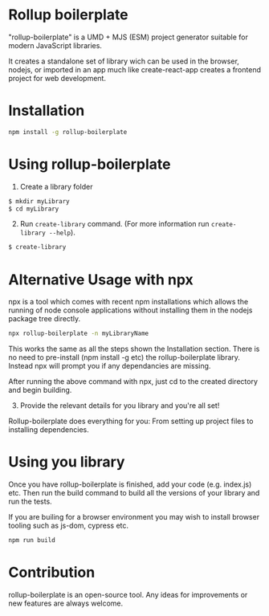 # Rollup boilerplate
"rollup-boilerplate" is a UMD + MJS (ESM) project generator suitable for modern JavaScript libraries.

It creates a standalone set of library wich can be used in the browser, nodejs, or imported in an app much like create-react-app creates a frontend project for web development.

# Installation

```sh
npm install -g rollup-boilerplate
```

# Using rollup-boilerplate

1. Create a library folder

```sh
$ mkdir myLibrary
$ cd myLibrary
```

2. Run ``create-library`` command. (For more information run ``create-library --help``).

```sh
$ create-library
```

# Alternative Usage with npx
npx is a tool which comes with recent npm installations which allows the running of node console applications without installing them in the nodejs package tree directly.

```sh
npx rollup-boilerplate -n myLibraryName
```

This works the same as all the steps shown the Installation section.  There is no need to pre-install (npm install -g etc) the rollup-boilerplate library.  Instead npx will prompt you if any dependancies are missing.

After running the above command with npx, just cd to the created directory and begin building.

3. Provide the relevant details for you library and you're all set!

Rollup-boilerplate does everything for you: From setting up project files to installing dependencies.

# Using you library
Once you have rollup-boilerplate is finished, add your code (e.g. index.js) etc.  Then run the build command to build all the versions of your library and run the tests.

If you are builing for a browser environment you may wish to install browser tooling such as js-dom, cypress etc.

```sh
npm run build
```
# Contribution

rollup-boilerplate is an open-source tool. Any ideas for improvements or new features are always welcome.